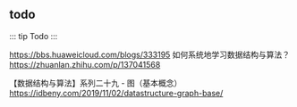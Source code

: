 ## todo

::: tip
Todo
:::

https://bbs.huaweicloud.com/blogs/333195
如何系统地学习数据结构与算法？
https://zhuanlan.zhihu.com/p/137041568

【数据结构与算法】系列二十九 - 图（基本概念）
https://idbeny.com/2019/11/02/datastructure-graph-base/
